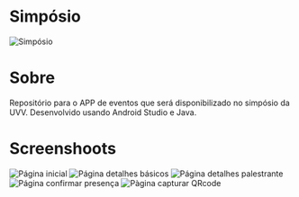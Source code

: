 # Simpósio
![Simpósio](https://raw.githubusercontent.com/Corlobin/evento-app/master/app/src/main/res/drawable/symposium.jpg)

# Sobre

Repositório para o APP de eventos que será disponibilizado no simpósio da UVV.
Desenvolvido usando Android Studio e Java.

# Screenshoots
![Página inicial](https://raw.githubusercontent.com/Corlobin/evento-app/master/_imagensapp/1_Pagina_Inicial.png)
![Página detalhes básicos](https://raw.githubusercontent.com/Corlobin/evento-app/master/_imagensapp/2_Detalhes_basicos.png)
![Página detalhes palestrante](https://raw.githubusercontent.com/Corlobin/evento-app/master/_imagensapp/3_Detalhes_palestrante.png)
![Página confirmar presença](https://raw.githubusercontent.com/Corlobin/evento-app/master/_imagensapp/4_Confirmar_presenca.png)
![Pàgina capturar QRcode](https://raw.githubusercontent.com/Corlobin/evento-app/master/_imagensapp/5_Capturar_qrcode.png)




